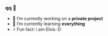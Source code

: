 ### qq 👋

- 🔭 I’m currently working on a **private project**
- 🌱 I’m currently learning **everything**
- ⚡ Fun fact: i am Elvis :D

